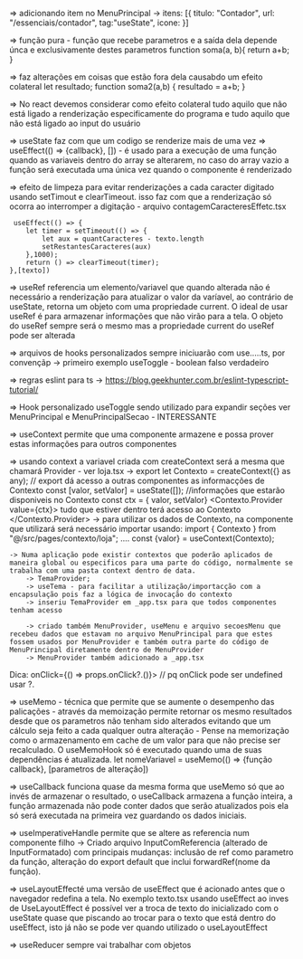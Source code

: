=> adicionando item no MenuPrincipal
    -> itens: [{ titulo: "Contador", url: "/essenciais/contador", tag:"useState", icone:<IconNumbers/> }]

=> função pura - função que recebe parametros e a saída dela depende únca e exclusivamente destes parametros
    function soma(a, b){
        return a+b;
    }

=> faz alterações em coisas que estão fora dela causabdo um efeito colateral
    let resultado;
    function soma2(a,b) {
        resultado = a+b;
    }

=> No react devemos considerar como efeito colateral tudo aquilo que não está ligado a renderização especificamente do programa e tudo aquilo que não está ligado ao input do usuário

=> useState faz com que um codigo se renderize mais de uma vez
=> useEffect(() => {callback}, []) - é usado para a execução de uma função quando as variaveis dentro do array se alterarem, no caso do array vazio a função será executada uma única vez quando o componente é renderizado

=> efeito de limpeza para evitar renderizações a cada caracter digitado usando setTimout e clearTimeout. isso faz com que a renderização só ocorra ao interromper a digitação - arquivo contagemCaracteresEffetc.tsx

     useEffect(() => {
        let timer = setTimeout(() => {
            let aux = quantCaracteres - texto.length
            setRestantesCaracteres(aux)
        },1000);
        return () => clearTimeout(timer);
    },[texto])

=> useRef referencia um elemento/variavel que quando alterada não é necessário a renderização para atualizar o valor da varíavel, ao contrário de useState, retorna um objeto com uma propriedade current. O ideal de usar useRef é para armazenar informações que não virão para a tela. O objeto do useRef sempre será o mesmo mas a propriedade current do useRef pode ser alterada

=> arquivos de hooks personalizados sempre iniciuarão com use.....ts, por convençãp
    -> primeiro exemplo useToggle - boolean falso verdadeiro

=> regras eslint para ts
    -> https://blog.geekhunter.com.br/eslint-typescript-tutorial/

=> Hook personalizado useToggle sendo utilizado para expandir seções ver MenuPrincipal e MenuPrincipalSecao - INTERESSANTE

=> useContext permite que uma componente armazene e possa prover estas informações para outros componentes

=> usando context a variavel criada com createContext será a mesma que chamará Provider - ver loja.tsx
  -> export let Contexto = createContext({} as any); // export dá acesso a outras componentes as informacções de Contexto
    const [valor, setValor] = useState([]); //informações que estarão disponiveis no Contexto
    const ctx = { valor, setValor}
    <Contexto.Provider value={ctx}>
      tudo que estiver dentro terá acesso ao Contexto
    </Contexto.Provider>
    -> para utilizar os dados de Contexto, na componente que utilizará será necessário importar usando:
        import { Contexto } from "@/src/pages/contexto/loja";
        ....
        const {valor} = useContext(Contexto);

    -> Numa aplicação pode existir contextos que poderão aplicados de maneira global ou especificos para uma parte do código, normalmente se trabalha com uma pasta context dentro de data.
        -> TemaProvider;
        -> useTema - para facilitar a utilização/importacção com a encapsulação pois faz a lógica de invocação do contexto
        -> inseriu TemaProvider em _app.tsx para que todos componentes tenham acesso

        -> criado também MenuProvider, useMenu e arquivo secoesMenu que recebeu dados que estavam no arquivo MenuPrincipal para que estes fossem usados por MenuProvider e também outra parte do código de MenuPrincipal diretamente dentro de MenuProvider
        -> MenuProvider também adicionado a _app.tsx

Dica: onClick={() => props.onClick?.()}> // pq onClick pode ser undefined usar ?.

=> useMemo - técnica que permite que se aumente o desempenho das palicações - através da memoização permite retornar os mesmo resultados desde que os parametros não tenham sido alterados evitando que um cálculo seja feito a cada qualquer outra alteração - Pense na memorização como o armazenamento em cache de um valor para que não precise ser recalculado. O useMemoHook só é executado quando uma de suas dependências é atualizada. 
    let nomeVariavel = useMemo(() => {função callback}, [parametros de alteração])

=> useCallback funciona quase da mesma forma que useMemo só que ao invés de armazenar o resultado, o useCallback armazena a função inteira, a função armazenada não pode conter dados que serão atualizados pois ela só será executada na primeira vez guardando os dados iniciais.

=> useImperativeHandle permite que se altere as referencia num componente filho
    -> Criado arquivo InputComReferencia (alterado de InputFormatado) com principais mudanças: inclusão de ref como parametro da função, alteração do export default que inclui forwardRef(nome da função).

=> useLayoutEffecté uma versão de useEffect que é acionado antes que o navegador redefina a tela. No exemplo texto.tsx usando useEffect ao inves de UseLayoutEffect é possível ver a troca de texto do inicializado com o useState quase que piscando ao trocar para o texto que está dentro do useEffect, isto já não se pode ver quando utilizado o useLayoutEffect

=> useReducer sempre vai trabalhar com objetos